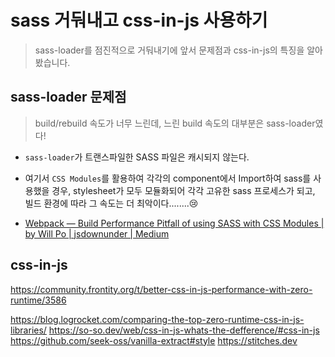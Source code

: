 # sass 거둬내고 css-in-js 사용하기

> sass-loader를 점진적으로 거둬내기에 앞서 문제점과 css-in-js의 특징을 알아 봤습니다.

## sass-loader 문제점

> build/rebuild 속도가 너무 느린데, 느린 build 속도의 대부분은 sass-loader였다!

- `sass-loader`가 트랜스파일한 SASS 파일은 캐시되지 않는다.
- 여기서 `CSS Modules`를 활용하여 각각의 component에서 Import하여 sass를 사용했을 경우, stylesheet가 모두 모듈화되어 각각 고유한 sass 프로세스가 되고, 빌드 환경에 따라 그 속도는 더 최악이다........😢

- [Webpack — Build Performance Pitfall of using SASS with CSS Modules | by Will Po | jsdownunder | Medium](https://medium.com/jsdownunder/webpack-build-performance-pitfall-of-using-sass-with-css-modules-ba32f89efdcb)

## css-in-js

https://community.frontity.org/t/better-css-in-js-performance-with-zero-runtime/3586

https://blog.logrocket.com/comparing-the-top-zero-runtime-css-in-js-libraries/
https://so-so.dev/web/css-in-js-whats-the-defference/#css-in-js
https://github.com/seek-oss/vanilla-extract#style
https://stitches.dev
